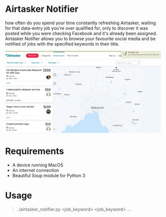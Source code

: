 # Airtasker Notifier

how often do you spend your time constantly refreshing Airtasker, 
waiting for that data-entry job you're over qualified for, only
to discover it was posted while you were checking Facebook and
it's already been assigned. Airtasker Notifier allows you to
browse your favourite social media and be notified of jobs
with the specified keywords in their title.

![Airtasker Notifier Demo](demo/demo.jpg)

# Requirements

- A device running MacOS
- An internet connection
- Beautiful Soup module for Python 3

# Usage

> ./airtasker_notifier.py <job_keyword> <job_keyword> ...

